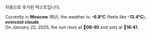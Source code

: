 
자동으로 추가된 텍스트입니다.

<!--START_SECTION:weather:moscow-->
Currently in **Moscow** (RU), the weather is: **-6.8°C** (feels like **-13.4°C**), ***overcast clouds***<br/>
On *January 22, 2025*, the *sun rises* at 🌅**08:40** and *sets* at 🌇**16:41**.
<!--END_SECTION:weather-->
